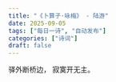 ```yaml
---
title: "《卜算子·咏梅》 - 陆游"
date: 2025-09-05
tags: ["每日一诗", "自动发布"]
categories: ["诗词"]
draft: false
---
```


驿外断桥边，
寂寞开无主。

